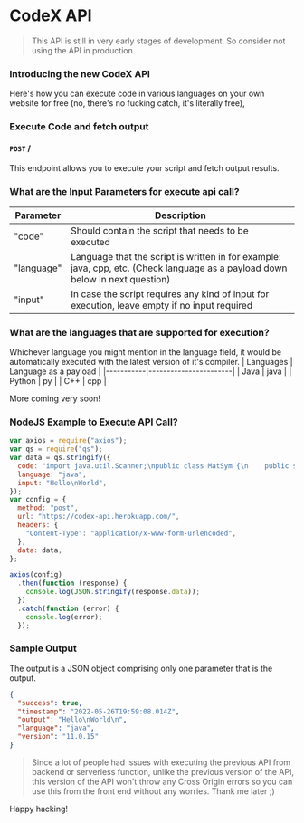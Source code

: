 # CodeX API

> This API is still in very early stages of development. So consider not using the API in production.

### Introducing the new CodeX API

Here's how you can execute code in various languages on your own website for free (no, there's no fucking catch, it's literally free),

### Execute Code and fetch output

#### `POST` /

This endpoint allows you to execute your script and fetch output results.

### What are the Input Parameters for execute api call?

| Parameter  | Description                                                                                                                   |
| ---------- | ----------------------------------------------------------------------------------------------------------------------------- |
| "code"     | Should contain the script that needs to be executed                                                                           |
| "language" | Language that the script is written in for example: java, cpp, etc. (Check language as a payload down below in next question) |
| "input"    | In case the script requires any kind of input for execution, leave empty if no input required                                 |

### What are the languages that are supported for execution?

Whichever language you might mention in the language field, it would be automatically executed with the latest version of it's compiler.
| Languages | Language as a payload |
|-----------|-----------------------|
| Java | java |
| Python | py |
| C++ | cpp |

More coming very soon!

### NodeJS Example to Execute API Call?

```js
var axios = require("axios");
var qs = require("qs");
var data = qs.stringify({
  code: "import java.util.Scanner;\npublic class MatSym {\n    public static void main(String[]args) {\n       Scanner in = new Scanner(System.in);\nSystem.out.println(in.nextLine());\nSystem.out.println(in.nextLine());\n    }\n}",
  language: "java",
  input: "Hello\nWorld",
});
var config = {
  method: "post",
  url: "https://codex-api.herokuapp.com/",
  headers: {
    "Content-Type": "application/x-www-form-urlencoded",
  },
  data: data,
};

axios(config)
  .then(function (response) {
    console.log(JSON.stringify(response.data));
  })
  .catch(function (error) {
    console.log(error);
  });
```

### Sample Output

The output is a JSON object comprising only one parameter that is the output.

```json
{
  "success": true,
  "timestamp": "2022-05-26T19:59:08.014Z",
  "output": "Hello\nWorld\n",
  "language": "java",
  "version": "11.0.15"
}
```

> Since a lot of people had issues with executing the previous API from backend or serverless function, unlike the previous version of the API, this version of the API won't throw any Cross Origin errors so you can use this from the front end without any worries. Thank me later ;)

Happy hacking!
